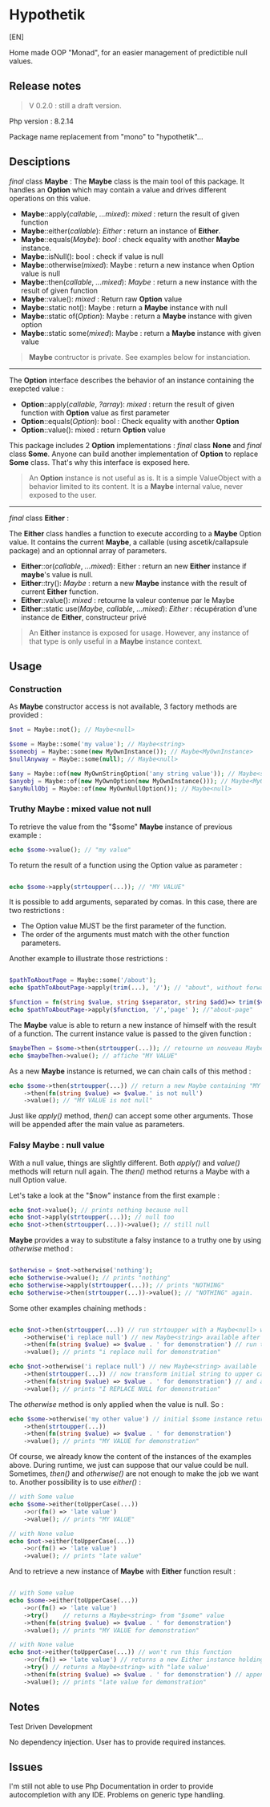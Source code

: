 # Hypothetik

[EN]

Home made OOP "Monad", for an easier management of predictible null values.

## Release notes

> V 0.2.0 : still a draft version.

Php version : 8.2.14

Package name replacement from "mono" to "hypothetik"...

## Desciptions

_final_ class **Maybe** :
The **Maybe** class is the main tool of this package.
It handles an **Option** which may contain a value and drives different operations on this value.

- **Maybe**::apply(_callable_, _...mixed_): _mixed_ : return the result of given function
- **Maybe**::either(_callable_): _Either_ : return an instance of **Either**.
- **Maybe**::equals(_Maybe_): _bool_ : check equality with another **Maybe** instance.
- **Maybe**::isNull(): bool : check if value is null
- **Maybe**::otherwise(_mixed_): Maybe : return a new instance when Option value is null
- **Maybe**::then(_callable_, _...mixed_): _Maybe_ : return a new instance with the result of given function
- **Maybe**::value(): _mixed_ : Return raw **Option** value
- **Maybe**::static not(): Maybe : return a **Maybe** instance with null
- **Maybe**::static of(_Option_): Maybe : return a **Maybe** instance with given option
- **Maybe**::static some(_mixed_): Maybe : return a **Maybe** instance with given value

> **Maybe** contructor is private. See examples below for instanciation.

---

The **Option** interface describes the behavior of an instance containing the exepcted value :

- **Option**::apply(_callable_, _?array_): _mixed_ : return the result of given function with **Option** value as first parameter
- **Option**::equals(_Option_): bool : Check equality with another **Option**
- **Option**::value(): mixed : return **Option** value

This package includes 2 **Option** implementations : _final_ class **None** and _final_ class **Some**.
Anyone can build another implementation of **Option** to replace **Some** class.
That's why this interface is exposed here.

> An **Option** instance is not useful as is. It is a simple ValueObject with a behavior limited to its content.
> It is a **Maybe** internal value, never exposed to the user.

---

_final_ class **Either** :

The **Either** class handles a function to execute according to a **Maybe** Option value.
It contains the current **Maybe**, a callable (using ascetik/callapsule package) and an optionnal array of parameters.

- **Either**::or(_callable_, _...mixed_): Either : return an new **Either** instance if **maybe**'s value is null.
- **Either**::try(): _Maybe_ : return a new **Maybe** instance with the result of current **Either** function.
- **Either**::value(): _mixed_ : retourne la valeur contenue par le Maybe
- **Either**::static use(_Maybe_, _callable_, _...mixed_): _Either_ : récupération d'une instance de **Either**, constructeur privé

> An **Either** instance is exposed for usage. However, any instance of that type is only useful in a **Maybe** instance context.

## Usage

### Construction

As **Maybe** constructor access is not available, 3 factory methods are provided :

```php
$not = Maybe::not(); // Maybe<null>

$some = Maybe::some('my value'); // Maybe<string>
$someobj = Maybe::some(new MyOwnInstance()); // Maybe<MyOwnInstance>
$nullAnyway = Maybe::some(null); // Maybe<null>

$any = Maybe::of(new MyOwnStringOption('any string value')); // Maybe<string>
$anyobj = Maybe::of(new MyOwnOption(new MyOwnInstance())); // Maybe<MyOwnInstance>
$anyNullObj = Maybe::of(new MyOwnNullOption()); // Maybe<null>

```

### Truthy Maybe : mixed value not null

To retrieve the value from the "$some" **Maybe** instance of previous example :

```php
echo $some->value(); // "my value"

```

To return the result of a function using the Option value as parameter :

```php

echo $some->apply(strtoupper(...)); // "MY VALUE"

```

It is possible to add arguments, separated by comas.
In this case, there are two restrictions :

- The Option value MUST be the first parameter of the function.
- The order of the arguments must match with the other function parameters.

Another example to illustrate those restrictions :

```php

$pathToAboutPage = Maybe::some('/about');
echo $pathToAboutPage->apply(trim(...), '/'); // "about", without forward slash

$function = fn(string $value, string $separator, string $add)=> trim($value, $separator) . '-' . $add
echo $pathToAboutPage->apply($function, '/','page' ); //"about-page"

```

The **Maybe** value is able to return a new instance of himself with the result of a function.
The current instance value is passed to the given function :

```php
$maybeThen = $some->then(strtoupper(...)); // retourne un nouveau Maybe contenant "MY VALUE"
echo $maybeThen->value(); // affiche "MY VALUE"

```

As a new **Maybe** instance is returned, we can chain calls of this method :

```php
echo $some->then(strtoupper(...)) // return a new Maybe containing "MY VALUE"
    ->then(fn(string $value) => $value.' is not null')
    ->value(); // "MY VALUE is not null"

```

Just like _apply()_ method, _then()_ can accept some other arguments.
Those will be appended after the main value as parameters.

### Falsy Maybe : null value

With a null value, things are slightly different.
Both _apply()_ and _value()_ methods will return null again.
The _then()_ method returns a Maybe with a null Option value.

Let's take a look at the "$now" instance from the first example :

```php
echo $not->value(); // prints nothing because null
echo $not->apply(strtoupper(...)); // null too
echo $not->then(strtoupper(...))->value(); // still null

```

**Maybe** provides a way to substitute a falsy instance to a truthy one by using _otherwise_ method :

```php

$otherwise = $not->otherwise('nothing');
echo $otherwise->value(); // prints "nothing"
echo $otherwise->apply(strtoupper(...)); // prints "NOTHING"
echo $otherwise->then(strtoupper(...))->value(); // "NOTHING" again.

```

Some other examples chaining methods :

```php

echo $not->then(strtoupper(...)) // run strtoupper with a Maybe<null> won't work
    ->otherwise('i replace null') // new Maybe<string> available after first then() call
    ->then(fn(string $value) => $value . ' for demonstration') // run the function with the new instance
    ->value(); // prints "i replace null for demonstration"

echo $not->otherwise('i replace null') // new Maybe<string> available
    ->then(strtoupper(...)) // now transform initial string to upper case
    ->then(fn(string $value) => $value . ' for demonstration') // and append another string to the previous value
    ->value(); // prints "I REPLACE NULL for demonstration"

```

The _otherwise_ method is only applied when the value is null. So :

```php
echo $some->otherwise('my other value') // initial $some instance returned
    ->then(strtoupper(...))
    ->then(fn(string $value) => $value . ' for demonstration')
    ->value(); // prints "MY VALUE for demonstration"

```

Of course, we already know the content of the instances of the examples above.
During runtime, we just can suppose that our value could be null.
Sometimes, _then()_ and _otherwise()_ are not enough to make the job we want to.
Another possibility is to use _either()_ :

```php
// with Some value
echo $some->either(toUpperCase(...))
    ->or(fn() => 'late value')
    ->value(); // prints "MY VALUE"

// with None value
echo $not->either(toUpperCase(...))
    ->or(fn() => 'late value')
    ->value(); // prints "late value"

```

And to retrieve a new instance of **Maybe** with **Either** function result :

```php

// with Some value
echo $some->either(toUpperCase(...))
    ->or(fn() => 'late value')
    ->try()    // returns a Maybe<string> from "$some" value
    ->then(fn(string $value) => $value . ' for demonstration')
    ->value(); // prints "MY VALUE for demonstration"

// with None value
echo $not->either(toUpperCase(...)) // won't run this function
    ->or(fn() => 'late value') // returns a new Either instance holding this new function
    ->try() // returns a Maybe<string> with "late value'
    ->then(fn(string $value) => $value . ' for demonstration') // append a string and return another Maybe with new complete string
    ->value(); // prints "late value for demonstration"

```

## Notes

Test Driven Development

No dependency injection. User has to provide required instances.

## Issues

I'm still not able to use Php Documentation in order to provide autocompletion with any IDE.
Problems on generic type handling.
